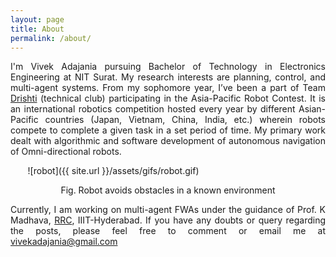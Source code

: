 ```yaml
---
layout: page
title: About
permalink: /about/
---
```

<p align="justify">
I'm Vivek Adajania pursuing Bachelor of Technology in Electronics Engineering at NIT Surat. My research interests are planning, control, and multi-agent systems. From my sophomore year, I’ve been a part of Team <a href="https://www.facebook.com/drishti.nitsurat">Drishti</a> (technical club) participating in the Asia-Pacific Robot Contest. It is an international robotics competition hosted every year by different Asian-Pacific countries (Japan, Vietnam, China, India, etc.) wherein robots compete to complete a given task in a set period of time. My primary work dealt with algorithmic and software development of autonomous navigation of Omni-directional robots.  
</p>

&nbsp;&nbsp;&nbsp;&nbsp;&nbsp;&nbsp; ![robot]({{ site.url }}/assets/gifs/robot.gif)
<p align="center">
  Fig. Robot avoids obstacles in a known environment
 </p>

<p align="justify">
Currently, I am working on multi-agent FWAs under the guidance of Prof. K Madhava, <a href="https://robotics.iiit.ac.in/">RRC</a>, IIIT-Hyderabad. If you have any doubts or query regarding the posts, please feel free to comment or email me at <a href="mailto:vivekadajania@gmail.com">vivekadajania@gmail.com</a> 
</p>
